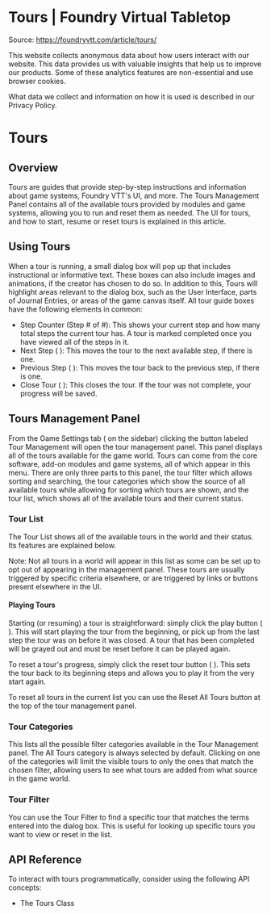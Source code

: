 # Tours | Foundry Virtual Tabletop

Source: https://foundryvtt.com/article/tours/

This website collects anonymous data about how users interact with our website. This data provides us with 
        valuable insights that help us to improve our products. Some of these analytics features are non-essential 
        and use browser cookies.

What data we collect and information on how it is used is described in our 
        Privacy Policy.


# Tours


## 


## Overview

Tours are guides that provide step-by-step instructions and information about game systems, Foundry VTT's UI, and more. The Tours Management Panel contains all of the available tours provided by modules and game systems, allowing you to run and reset them as needed. The UI for tours, and how to start, resume or reset tours is explained in this article.


## Using Tours

When a tour is running, a small dialog box will pop up that includes instructional or informative text. These boxes can also include images and animations, if the creator has chosen to do so. In addition to this, Tours will highlight areas relevant to the dialog box, such as the User Interface, parts of Journal Entries, or areas of the game canvas itself. All tour guide boxes have the following elements in common:

- Step Counter (Step # of #): This shows your current step and how many total steps the current tour has. A tour is marked completed once you have viewed all of the steps in it.
- Next Step ( ): This moves the tour to the next available step, if there is one.
- Previous Step ( ): This moves the tour back to the previous step, if there is one.
- Close Tour ( ): This closes the tour. If the tour was not complete, your progress will be saved.


## Tours Management Panel

From the Game Settings tab (  on the sidebar) clicking the button labeled   Tour Management will open the tour management panel. This panel displays all of the tours available for the game world. Tours can come from the core software, add-on modules and game systems, all of which appear in this menu. There are only three parts to this panel, the tour filter which allows sorting and searching, the tour categories which show the source of all available tours while allowing for sorting which tours are shown, and the tour list, which shows all of the available tours and their current status.


### Tour List

The Tour List shows all of the available tours in the world and their status. Its features are explained below.

Note: Not all tours in a world will appear in this list as some can be set up to opt out of appearing in the management panel. These tours are usually triggered by specific criteria elsewhere, or are triggered by links or buttons present elsewhere in the UI.


#### Playing Tours

Starting (or resuming) a tour is straightforward: simply click the play button ( ). This will start playing the tour from the beginning, or pick up from the last step the tour was on before it was closed. A tour that has been completed will be grayed out and must be reset before it can be played again.

To reset a tour's progress, simply click the reset tour button ( ). This sets the tour back to its beginning steps and allows you to play it from the very start again.

To reset all tours in the current list you can use the   Reset All Tours button at the top of the tour management panel.


### Tour Categories

This lists all the possible filter categories available in the Tour Management panel. The All Tours category is always selected by default. Clicking on one of the categories will limit the visible tours to only the ones that match the chosen filter, allowing users to see what tours are added from what source in the game world.


### Tour Filter

You can use the Tour Filter to find a specific tour that matches the terms entered into the dialog box. This is useful for looking up specific tours you want to view or reset in the list.


## API Reference

To interact with tours programmatically, consider using the following API concepts:

- The  Tours Class

